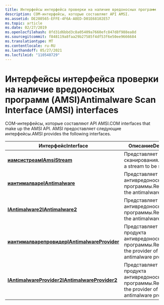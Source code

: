 ```yaml
---
title: Интерфейсы интерфейса проверки на наличие вредоносных программ
description: COM-интерфейсы, которые составляют API AMSI.
ms.assetid: DE280565-EFFE-4F6A-A8ED-D01E68102E57
ms.topic: article
ms.date: 02/27/2019
ms.openlocfilehash: 8fd31d6bbd3c8a05409a7660efc847d8f988ea8d
ms.sourcegitcommit: f848119a8faa29b27585f4df53f6e50ee9666684
ms.translationtype: MT
ms.contentlocale: ru-RU
ms.lasthandoff: 05/27/2021
ms.locfileid: "110548729"
---
```

# <a name="antimalware-scan-interface-amsi-interfaces"></a><span data-ttu-id="af82d-103">Интерфейсы интерфейса проверки на наличие вредоносных программ (AMSI)</span><span class="sxs-lookup"><span data-stu-id="af82d-103">Antimalware Scan Interface (AMSI) interfaces</span></span>

<span data-ttu-id="af82d-104">COM-интерфейсы, которые составляют API AMSI.</span><span class="sxs-lookup"><span data-stu-id="af82d-104">COM interfaces that make up the AMSI API.</span></span> <span data-ttu-id="af82d-105">AMSI предоставляет следующие интерфейсы.</span><span class="sxs-lookup"><span data-stu-id="af82d-105">AMSI provides the following interfaces.</span></span>

| <span data-ttu-id="af82d-106">Интерфейс</span><span class="sxs-lookup"><span data-stu-id="af82d-106">Interface</span></span> | <span data-ttu-id="af82d-107">Описание</span><span class="sxs-lookup"><span data-stu-id="af82d-107">Description</span></span> |
|-|-|
| [<span data-ttu-id="af82d-108">**иамсистреам**</span><span class="sxs-lookup"><span data-stu-id="af82d-108">**IAmsiStream**</span></span>](/windows/desktop/api/amsi/nn-amsi-iamsistream) | <span data-ttu-id="af82d-109">Представляет поток для сканирования.</span><span class="sxs-lookup"><span data-stu-id="af82d-109">Represents a stream to be scanned.</span></span> |
| [<span data-ttu-id="af82d-110">**иантималваре**</span><span class="sxs-lookup"><span data-stu-id="af82d-110">**IAntimalware**</span></span>](/windows/desktop/api/amsi/nn-amsi-iantimalware) | <span data-ttu-id="af82d-111">Представляет продукт антивредоносной программы.</span><span class="sxs-lookup"><span data-stu-id="af82d-111">Represents the antimalware product.</span></span> |
| [<span data-ttu-id="af82d-112">**IAntimalware2**</span><span class="sxs-lookup"><span data-stu-id="af82d-112">**IAntimalware2**</span></span>](/windows/desktop/api/amsi/nn-amsi-iantimalware2) | <span data-ttu-id="af82d-113">Представляет продукт антивредоносной программы.</span><span class="sxs-lookup"><span data-stu-id="af82d-113">Represents the antimalware product.</span></span> |
| [<span data-ttu-id="af82d-114">**иантималварепровидер**</span><span class="sxs-lookup"><span data-stu-id="af82d-114">**IAntimalwareProvider**</span></span>](/windows/desktop/api/amsi/nn-amsi-iantimalwareprovider) | <span data-ttu-id="af82d-115">Представляет поставщик продукта антивредоносной программы.</span><span class="sxs-lookup"><span data-stu-id="af82d-115">Represents the provider of the antimalware product.</span></span> |
| [<span data-ttu-id="af82d-116">**IAntimalwareProvider2**</span><span class="sxs-lookup"><span data-stu-id="af82d-116">**IAntimalwareProvider2**</span></span>](/windows/desktop/api/amsi/nn-amsi-iantimalwareprovider2) | <span data-ttu-id="af82d-117">Представляет поставщик продукта антивредоносной программы.</span><span class="sxs-lookup"><span data-stu-id="af82d-117">Represents the provider of the antimalware product.</span></span> |
